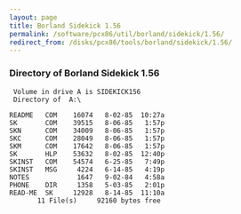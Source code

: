 ```yaml
---
layout: page
title: Borland Sidekick 1.56
permalink: /software/pcx86/util/borland/sidekick/1.56/
redirect_from: /disks/pcx86/tools/borland/sidekick/1.56/
---
```


### Directory of Borland Sidekick 1.56

     Volume in drive A is SIDEKICK156
     Directory of  A:\
    
    README   COM    16074   8-02-85  10:27a
    SK       COM    39515   8-06-85   1:57p
    SKN      COM    34009   8-06-85   1:57p
    SKC      COM    28049   8-06-85   1:57p
    SKM      COM    17642   8-06-85   1:57p
    SK       HLP    53632   8-02-85  12:40p
    SKINST   COM    54574   6-25-85   7:49p
    SKINST   MSG     4224   6-14-85   4:19p
    NOTES            1647   9-02-84   4:58a
    PHONE    DIR     1358   5-03-85   2:01p
    READ-ME  SK     12928   8-14-85  11:10a
           11 File(s)     92160 bytes free
